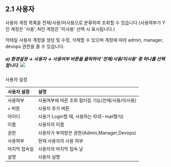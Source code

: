 ## 2.1 사용자

사용자 계정 목록을 전체/사용/미사용으로 분류하여 조회할 수 있습니다.\(사용여부가 Y인 계정은 '사용', N인 계정은 '미사용' 선택 시 표시됩니다.\)

칵테일 사용자 계정을 생성 및 수정, 삭제할 수 있으며 계정에 따라 admin, manager, devops 권한을 줄 수 있습니다.

##### a\)    환경설정 → 사용자 →  사용여부 버튼을 클릭하여 '전체/사용/미사용' 중 하나를 선택합니다.  ![](/assets/사용자조회.png)

사용자 설정

| 사용자 설정 | **설명** |
| :--- | :--- |
| 사용여부 | 사용여부에 따른 조회 필터링 기능\(전체/사용/미사용\) |
| + 버튼 | 사용자 추가 버튼 |
| 아이디 | 사용가 Login할 때, 사용하는 ID\(E-mail형식\) |
| 이름 | 사용자의 이름 |
| 권한 | 사용자가 부여받은 권한\(Admin,Manager,Devops\) |
| 사용여부 | 현재 사용자의 사용 여부 |
| 마지막 접속일 | 사용자의 마지막 접속 날 |
| 설명 | 사용자 설명 |



